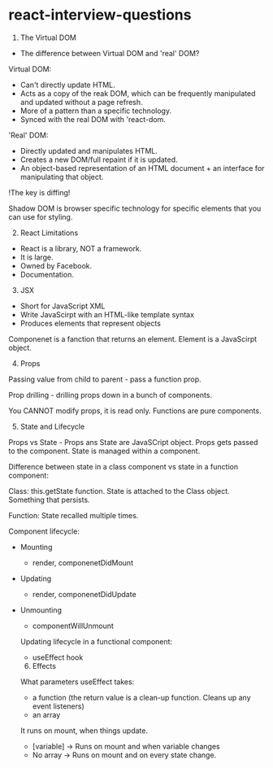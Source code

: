 # react-interview-questions

1. The Virtual DOM

- The difference between Virtual DOM and 'real' DOM?

Virtual DOM:

- Can't directly update HTML.
- Acts as a copy of the reak DOM, which can be frequently manipulated and updated without a page refresh.
- More of a pattern than a specific technology.
- Synced with the real DOM with 'react-dom.

'Real' DOM:

- Directly updated and manipulates HTML.
- Creates a new DOM/full repaint if it is updated.
- An object-based representation of an HTML document + an interface for manipulating that object.

!The key is diffing!

Shadow DOM is browser specific technology for specific elements that you can use for styling.

2. React Limitations

- React is a library, NOT a framework.
- It is large.
- Owned by Facebook.
- Documentation.

3. JSX

- Short for JavaScript XML
- Write JavaScirpt with an HTML-like template syntax
- Produces elements that represent objects

Componenet is a fanction that returns an element.
Element is a JavaScirpt object.

4. Props

Passing value from child to parent - pass a function prop.

Prop drilling - drilling props down in a bunch of components.

You CANNOT modify props, it is read only.
Functions are pure components.

5. State and Lifecycle

Props vs State - Props ans State are JavaSCript object. Props gets passed to the component. State is managed within a component.

Difference between state in a class component vs state in a function component:

Class: this.getState function. State is attached to the Class object. Something that persists.

Function: State recalled multiple times.

Component lifecycle:

- Mounting
  - render, componenetDidMount
- Updating
  - render, componenetDidUpdate
- Unmounting

  - componentWillUnmount

  Updating lifecycle in a functional component:

  - useEffect hook

  6. Effects

  What parameters useEffect takes:

  - a function (the return value is a clean-up function. Cleans up any event listeners)
  - an array

  It runs on mount, when things update.

  - [variable] -> Runs on mount and when variable changes
  - No array -> Runs on mount and on every state change.
